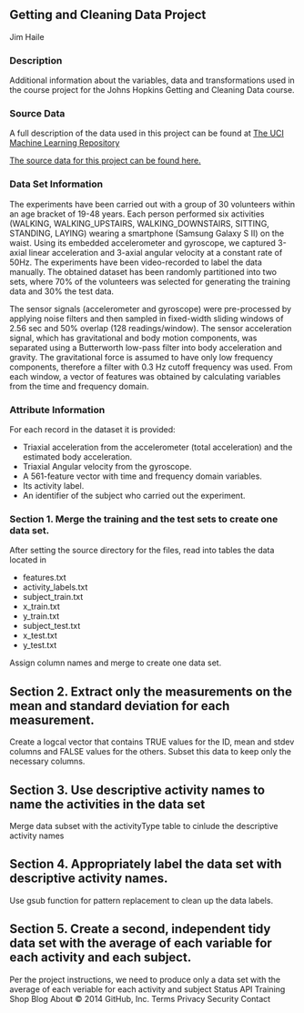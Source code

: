 ## Getting and Cleaning Data Project

Jim Haile 

### Description
Additional information about the variables, data and transformations used in the course project for the Johns Hopkins Getting and Cleaning Data course.

### Source Data
A full description of the data used in this project can be found at [The UCI Machine Learning Repository](http://archive.ics.uci.edu/ml/datasets/Human+Activity+Recognition+Using+Smartphones)

[The source data for this project can be found here.](https://d396qusza40orc.cloudfront.net/getdata%2Fprojectfiles%2FUCI%20HAR%20Dataset.zip)

### Data Set Information
The experiments have been carried out with a group of 30 volunteers within an age bracket of 19-48 years. Each person performed six activities (WALKING, WALKING_UPSTAIRS, WALKING_DOWNSTAIRS, SITTING, STANDING, LAYING) wearing a smartphone (Samsung Galaxy S II) on the waist. Using its embedded accelerometer and gyroscope, we captured 3-axial linear acceleration and 3-axial angular velocity at a constant rate of 50Hz. The experiments have been video-recorded to label the data manually. The obtained dataset has been randomly partitioned into two sets, where 70% of the volunteers was selected for generating the training data and 30% the test data. 

The sensor signals (accelerometer and gyroscope) were pre-processed by applying noise filters and then sampled in fixed-width sliding windows of 2.56 sec and 50% overlap (128 readings/window). The sensor acceleration signal, which has gravitational and body motion components, was separated using a Butterworth low-pass filter into body acceleration and gravity. The gravitational force is assumed to have only low frequency components, therefore a filter with 0.3 Hz cutoff frequency was used. From each window, a vector of features was obtained by calculating variables from the time and frequency domain.

### Attribute Information
For each record in the dataset it is provided: 
- Triaxial acceleration from the accelerometer (total acceleration) and the estimated body acceleration. 
- Triaxial Angular velocity from the gyroscope. 
- A 561-feature vector with time and frequency domain variables. 
- Its activity label. 
- An identifier of the subject who carried out the experiment.

### Section 1. Merge the training and the test sets to create one data set.
After setting the source directory for the files, read into tables the data located in
- features.txt
- activity_labels.txt
- subject_train.txt
- x_train.txt
- y_train.txt
- subject_test.txt
- x_test.txt
- y_test.txt

Assign column names and merge to create one data set.

## Section 2. Extract only the measurements on the mean and standard deviation for each measurement. 
Create a logcal vector that contains TRUE values for the ID, mean and stdev columns and FALSE values for the others.
Subset this data to keep only the necessary columns.

## Section 3. Use descriptive activity names to name the activities in the data set
Merge data subset with the activityType table to cinlude the descriptive activity names

## Section 4. Appropriately label the data set with descriptive activity names.
Use gsub function for pattern replacement to clean up the data labels.

## Section 5. Create a second, independent tidy data set with the average of each variable for each activity and each subject. 
Per the project instructions, we need to produce only a data set with the average of each veriable for each activity and subject
Status API Training Shop Blog About © 2014 GitHub, Inc. Terms Privacy Security Contact 
